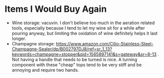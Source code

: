 # Items I Would Buy Again

- Wine storage: vacuvin. I don't believe too much in the aeration related tools, especially because I tend to let my wine sit for a while after pouring anyway, but limiting the oxidation of wine definitely helps it last longer.
- Champagne storage: https://www.amazon.com/Cilio-Stainless-Steel-Champagne-Sealer/dp/B002797DJ8/ref=sr_1_13?keywords=champagne+stopper&qid=1565897141&s=gateway&sr=8-13 . Not having a handle that needs to be turned is nice. A turning component with these "cheap" tops tend to be very stiff and be annoying and require two hands.
